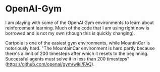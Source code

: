 # OpenAI-Gym

I am playing with some of the OpenAI Gym environments to learn about reinforcement learning. Much of the code that I am using right now is borrowed and is not my own (though this is quickly changing).

Cartpole is one of the easiest gym environments, while MountinCar is notoriously hard. "The MountainCar environment is hard partly because there's a limit of 200 timesteps after which it resets to the beginning. Successful agents must solve it in less than 200 timesteps" (https://github.com/openai/gym/wiki/FAQ). 